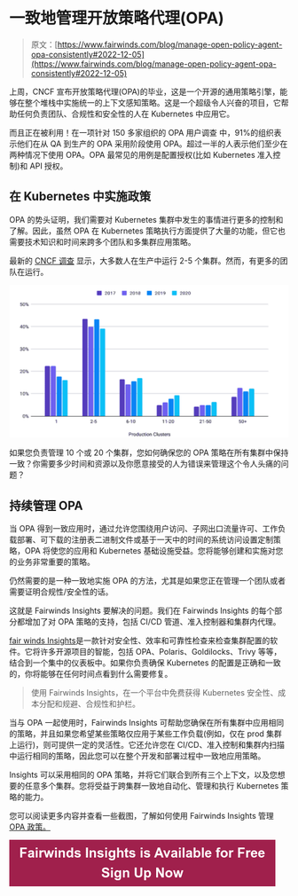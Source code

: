 # 一致地管理开放策略代理(OPA)

> 原文：[https://www.fairwinds.com/blog/manage-open-policy-agent-opa-consistently#2022-12-05](https://www.fairwinds.com/blog/manage-open-policy-agent-opa-consistently#2022-12-05)

 上周，CNCF 宣布开放策略代理(OPA)的毕业，这是一个开源的通用策略引擎，能够在整个堆栈中实施统一的上下文感知策略。这是一个超级令人兴奋的项目，它帮助任何负责团队、合规性和安全性的人在 Kubernetes 中应用它。

而且正在被利用！在一项针对 150 多家组织的 OPA 用户调查 中，91%的组织表示他们在从 QA 到生产的 OPA 采用阶段使用 OPA。超过一半的人表示他们至少在两种情况下使用 OPA。OPA 最常见的用例是配置授权(比如 Kubernetes 准入控制)和 API 授权。

## **在 Kubernetes 中实施政策**

OPA 的势头证明，我们需要对 Kubernetes 集群中发生的事情进行更多的控制和了解。因此，虽然 OPA 在 Kubernetes 策略执行方面提供了大量的功能，但它也需要技术知识和时间来跨多个团队和多集群应用策略。

最新的 [CNCF 调查](https://www.cncf.io/wp-content/uploads/2020/11/CNCF_Survey_Report_2020.pdf) 显示，大多数人在生产中运行 2-5 个集群。然而，有更多的团队在运行。

![Graph of the average production clusters showing that on average 2-5 clusters are deployed](img/722ee6c67e08fea8d9a1b1e4e854b95d.png)

如果您负责管理 10 个或 20 个集群，您如何确保您的 OPA 策略在所有集群中保持一致？你需要多少时间和资源以及你愿意接受的人为错误来管理这个令人头痛的问题？

## **持续管理 OPA**

当 OPA 得到一致应用时，通过允许您围绕用户访问、子网出口流量许可、工作负载部署、可下载的注册表二进制文件或基于一天中的时间的系统访问设置定制策略，OPA 将使您的应用和 Kubernetes 基础设施受益。您将能够创建和实施对您的业务非常重要的策略。

仍然需要的是一种一致地实施 OPA 的方法，尤其是如果您正在管理一个团队或者需要证明合规性/安全性的话。

这就是 Fairwinds Insights 要解决的问题。我们在 Fairwinds Insights 的每个部分都增加了对 OPA 策略的支持，包括 CI/CD 管道、准入控制器和集群内代理。

[fair winds Insights](//www.fairwinds.com/insights)是一款针对安全性、效率和可靠性检查来检查集群配置的软件。它将许多开源项目的智能，包括 OPA、Polaris、Goldilocks、Trivy 等等，结合到一个集中的仪表板中。如果你负责确保 Kubernetes 的配置是正确和一致的，你将能够在任何时间点看到什么需要修复。

> 使用 Fairwinds Insights，在一个平台中免费获得 Kubernetes 安全性、成本分配和规避、合规性和护栏。

当与 OPA 一起使用时，Fairwinds Insights 可帮助您确保在所有集群中应用相同的策略，并且如果您希望某些策略仅应用于某些工作负载(例如，仅在 prod 集群上运行)，则可提供一定的灵活性。它还允许您在 CI/CD、准入控制和集群内扫描中运行相同的策略，因此您可以在整个开发和部署过程中一致地应用策略。

Insights 可以采用相同的 OPA 策略，并将它们联合到所有三个上下文，以及您想要的任意多个集群。您将受益于跨集群一致地自动化、管理和执行 Kubernetes 策略的能力。

您可以阅读更多内容并查看一些截图，了解如何使用 Fairwinds Insights 管理 [OPA 政策。](https://www.fairwinds.com/blog/managing-opa-policies-with-fairwinds-insights)

[![Fairwinds Insights is Available for Free Sign Up Now](img/90e93a941f22f2087c3a229a91ea6c10.png)](https://cta-redirect.hubspot.com/cta/redirect/2184645/d329e036-9905-4715-85b8-31a98b50623c)
